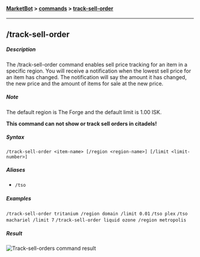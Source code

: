 #### [MarketBot](/MarketBot) > [commands](/MarketBot/commands) > [track-sell-order](/MarketBot/commands/track-sell-order)

---

## /track-sell-order
##### Description
The /track-sell-order command enables sell price tracking for an item in a specific region. You will receive a notification when the lowest sell price for an item has changed.
The notification will say the amount it has changed, the new price and the amount of items for sale at the new price.

##### Note
The default region is The Forge and the default limit is 1.00 ISK.

**This command can not show or track sell orders in citadels!**
##### Syntax
`/track-sell-order <item-name> [/region <region-name>] [/limit <limit-number>]`

##### Aliases
* `/tso`

##### Examples
`/track-sell-order tritanium /region domain /limit 0.01`
`/tso plex`
`/tso machariel /limit 7`
`/track-sell-order liquid ozone /region metropolis`

##### Result
![Track-sell-orders command result](https://user-images.githubusercontent.com/3472373/33133916-94204568-cf9e-11e7-8a7a-5be19ba7a293.png)
